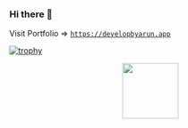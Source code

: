 ### Hi there 👋

Visit Portfolio  =>  [`https://developbyarun.app`](https://developbyarun-portfolio.netlify.app/) 

[![trophy](https://github-profile-trophy.vercel.app/?username=ryo-ma)](https://github.com/ryo-ma/github-profile-trophy)

<div id="header" align="center">
  <img src="https://media.giphy.com/media/M9gbBd9nbDrOTu1Mqx/giphy.gif" width="100"/>
</div>


